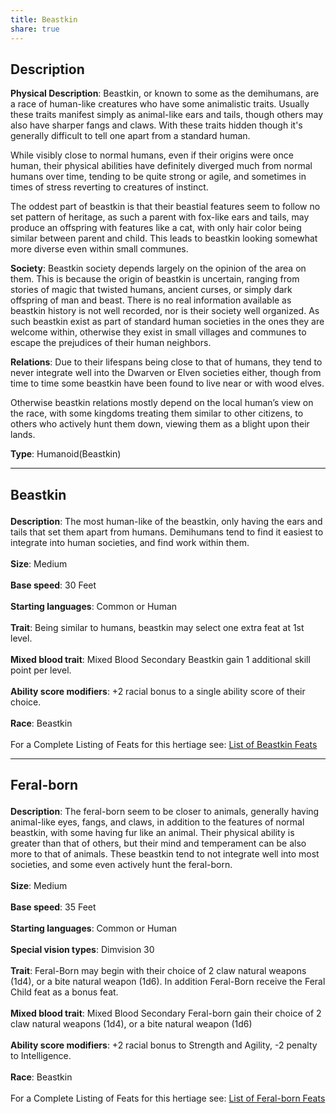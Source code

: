 ```yaml
---
title: Beastkin
share: true
---
```

## Description

**Physical Description**: Beastkin, or known to some as the demihumans, are a race of human-like creatures who have some animalistic traits. Usually these traits manifest simply as animal-like ears and tails, though others may also have sharper fangs and claws. With these traits hidden though it's generally difficult to tell one apart from a standard human.

While visibly close to normal humans, even if their origins were once human, their physical abilities have definitely diverged much from normal humans over time, tending to be quite strong or agile, and sometimes in times of stress reverting to creatures of instinct.

The oddest part of beastkin is that their beastial features seem to follow no set pattern of heritage, as such a parent with fox-like ears and tails, may produce an offspring with features like a cat, with only hair color being similar between parent and child. This leads to beastkin looking somewhat more diverse even within small communes.

**Society**: Beastkin society depends largely on the opinion of the area on them. This is because the origin of beastkin is uncertain, ranging from stories of magic that twisted humans, ancient curses, or simply dark offspring of man and beast. There is no real information available as beastkin history is not well recorded, nor is their society well organized. As such beastkin exist as part of standard human societies in the ones they are welcome within, otherwise they exist in small villages and communes to escape the prejudices of their human neighbors.

**Relations**: Due to their lifespans being close to that of humans, they tend to never integrate well into the Dwarven or Elven societies either, though from time to time some beastkin have been found to live near or with wood elves.

Otherwise beastkin relations mostly depend on the local human’s view on the race, with some kingdoms treating them similar to other citizens, to others who actively hunt them down, viewing them as a blight upon their lands.

**Type**: Humanoid(Beastkin)

<span><span><hr></span></span><h2><span><p>Beastkin</p></span></h2><p><span><p><b>Description</b>:    The most human-like of the beastkin, only having the ears and tails that set them apart from humans. Demihumans tend to find it easiest to integrate into human societies, and find work within them.<br><br><b>Size</b>:    Medium<br><br><b>Base speed</b>:    30 Feet<br><br><b>Starting languages</b>:    Common or Human<br><br><b>Trait</b>:    Being similar to humans, beastkin may select one extra feat at 1st level.<br><br><b>Mixed blood trait</b>:    Mixed Blood Secondary Beastkin gain 1 additional skill point per level.<br><br><b>Ability score modifiers</b>:    +2 racial bonus to a single ability score of their choice.<br><br><b>Race</b>:    Beastkin<br><br>For a Complete Listing of Feats for this hertiage see: <a data-tooltip-position="top" aria-label="List of Beastkin Feats" data-href="List of Beastkin Feats" href="List of Beastkin Feats" class="internal-link" target="_blank" rel="noopener">List of Beastkin Feats</a></p></span></p><span><span><hr></span></span><h2><span><p>Feral-born</p></span></h2><p><span><p><b>Description</b>:    The feral-born seem to be closer to animals, generally having animal-like eyes, fangs, and claws, in addition to the features of normal beastkin, with some having fur like an animal. Their physical ability is greater than that of others, but their mind and temperament can be also more to that of animals. These beastkin tend to not integrate well into most societies, and some even actively hunt the feral-born.<br><br><b>Size</b>:    Medium<br><br><b>Base speed</b>:    35 Feet<br><br><b>Starting languages</b>:    Common or Human<br><br><b>Special vision types</b>:    Dimvision 30<br><br><b>Trait</b>:    Feral-Born may begin with their choice of 2 claw natural weapons (1d4), or a bite natural weapon (1d6). In addition Feral-Born receive the Feral Child feat as a bonus feat.<br><br><b>Mixed blood trait</b>:    Mixed Blood Secondary Feral-born gain their choice of 2 claw natural weapons (1d4), or a bite natural weapon (1d6)<br><br><b>Ability score modifiers</b>:    +2 racial bonus to Strength and Agility, -2 penalty to Intelligence.<br><br><b>Race</b>:    Beastkin<br><br>For a Complete Listing of Feats for this hertiage see: <a data-tooltip-position="top" aria-label="List of Feral-born Feats" data-href="List of Feral-born Feats" href="List of Feral-born Feats" class="internal-link" target="_blank" rel="noopener">List of Feral-born Feats</a></p></span></p>